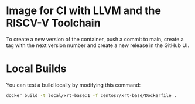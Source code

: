 Image for CI with LLVM and the RISCV-V Toolchain
====

To create a new version of the container, push a commit to main, create a tag with the next version number and create a new release in the GitHub UI.


Local Builds
===

You can test a build locally by modifying this command:

```bash
docker build -t local/xrt-base:1 -f centos7/xrt-base/Dockerfile .
```